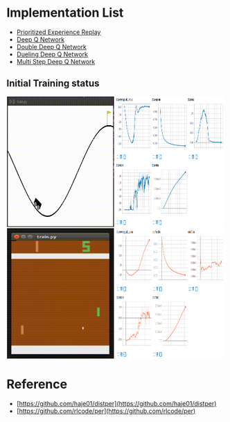 # Implementation List

* [Prioritized Experience Replay](https://arxiv.org/abs/1511.05952)
* [Deep Q Network](https://storage.googleapis.com/deepmind-media/dqn/DQNNaturePaper.pdf)
* [Double Deep Q Network](https://arxiv.org/abs/1509.06461)
* [Dueling Deep Q Network](https://arxiv.org/abs/1511.06581)
* [Multi Step Deep Q Network](https://arxiv.org/abs/1901.07510)


## Initial Training status

<div align="center">
  <img src="source/mountaincar.gif" width="49%" height='300'>
  <img src="source/mountaincar.png" width="50%" height='300'>
</div>


<div align="center">
  <img src="source/pong.gif" width="49%" height='300'>
  <img src="source/pong.png" width="50%" height='300'>
</div>

# Reference

* [https://github.com/haje01/distper](https://github.com/haje01/distper)
* [https://github.com/rlcode/per](https://github.com/rlcode/per)
